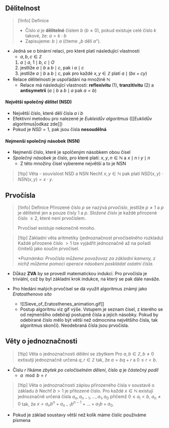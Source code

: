 ## Dělitelnost
>[!Info] Definice
>- Číslo $a$ je **dělitelné** číslem $b$ ($b≠0$), pokud existuje celé číslo $k$ takové, že: $a = k \cdot b$
>- Zapisujeme: $b \mid a$ (čteme „$b$ dělí $a$“). 
- Jedná se o binární relaci, pro které platí následující vlastnosti
	- $a, b, c \in \mathbb{Z}$
	1) $a \mid a$, $1 \mid b$, $c \mid O$
	2) jestliže $a \mid b$ a $b \mid c$, pak i $a \mid c$
	3)  jestliže $a \mid b$ a $b \mid c$, pak pro každé $x, y \in \mathbb{Z}$ platí $a \mid (bx + cy)$
- Relace dělitelnosti je uspořádání na množině $\mathbb{N}$
	- Relace má následující vlastnosti: **reflexivitu** (1), **tranzitivitu** (2) a **antisymetrii** ($a \mid b$ a $b \mid a$ pak $a = b$)
#### Největší společný dělitel (NSD)
- Největší číslo, které dělí čísla $a$ i $b$
- Efektivní metodou pro nalezené je *Eukleidův algoritmus* ([[Euklidův algoritmus|odkaz zde]])
- Pokud je $NSD = 1$, pak jsou čísla **nesoudělná**
#### Nejmenší společný násobek (NSN)
- Nejmenší číslo, které je spolčeným násobkem obou čísel
- *Společný násobek* je číslo, pro které platí: $x, y, n \in \mathbb{N}$ a $x \mid n$ i $y \mid n$
	- Z této množiny čísel vybereme největší a to je NSN

>[!tip] Věta - souvislost NSD a NSN
>Nechť $x, y \in \mathbb{N}$ pak platí $NSD(x, y) \cdot NSN(x, y) = x \cdot y$.
## Prvočísla
>[!info] Definice
>Přirozené číslo $p$ se nazývá *prvočíslo*, jestliže $p \neq 1$ a $p$ je dělitelné jen a pouze čísly $1$ a $p$. *Složené číslo* je každé přirozené číslo $≥2$, které není prvočíslem.
>
> Prvočísel existuje nekonečně mnoho.

>[!tip] Základní věta aritmetiky (jednoznačnost prvočíselného rozkladu)
>Každé přirozené číslo $> 1$ lze vyjádřit jednoznačně až na pořadí činitelů jako součin prvočísel.
> 
> _*Poznámka: Prvočísla můžeme považovaz za základní kameny, z nichž můžeme pomocí operace násobení poskládat ostatní čísla._
- Důkaz **ZVA** by se provedl matematickou indukcí. Pro prvočísla je triviální, což by byl základní krok indukce, na který se pak dále naváže.

- Pro hledání malých prvočísel se dá využít algoritmus známý jako *Eratosthenovo síto*
	- ![[Sieve_of_Eratosthenes_animation.gif]]
	- Postup algoritmu viz gif výše. Vstupem je seznam čísel, z kterého se od nejmenšího odebírají postupně čísla a jejich násobky. Pokud by odebírané číslo mělo být větší než odmocnina největšího čísla, tak algoritmus skončí). Neodebraná čísla jsou prvočísla. 
## Věty o jednoznačnosti
>[!tip] Věta o jednoznačnosti dělění se zbytkem
>Pro $a, b \in \mathbb{Z}, b \neq 0$ extisutjí jednoznačně určená $q, r \in \mathbb{Z}$ tak, že $a = bq + r$ a $0 ≤ r < b$.
- Číslu $r$ říkáme *zbytek po celočíselném dělení*, číslo $q$ je *částečný podíl*
	- $a \mod b = r$
>[!tip] Věta o jednoznačnosti zápisu přirozeného čísla v soustavě o základu $b$
> Nechť $b > 1$ je přitozené číslo. Pro každé $x \in \mathbb{N}$ existují jednoznačně určená čísla $a_n, a_{n-1}, ..., a_1, a_0$ přičemž $0 ≤ a_i <b$, $a_n \neq 0$ tak, že $x = a_nb^n + a_{n-1}b^{n-1} + ... + a_1b + a_0$.
- Pokud je základ soustavy větší než kolik máme číslic používáme písmena



